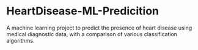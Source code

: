 # HeartDisease-ML-Predicition
A machine learning project to predict the presence of heart disease using medical diagnostic data, with a comparison of various classification algorithms.
